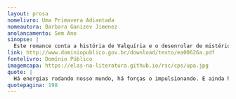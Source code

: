 ```yaml
---
layout: prosa
nomelivro: Uma Primavera Adiantada
nomeautora: Barbara Ganizev Jimenez
anolancamento: Sem Ano
sinopse: |
  Este romance conta a história de Valquíria e o desenrolar de mistérios após encontrar peculiares obras e pinturas.
link: http://www.dominiopublico.gov.br/download/texto/ea00626a.pdf
fontelivro: Domínio Público
imagemcapa: https://elas-na-literatura.github.io/rsc/cps/upa.jpg
quote: |
  Há energias rodando nosso mundo, há forças o impulsionando. E ainda há, junto á tudo isso, pessoas. Não presentes em forma material, mas ainda sim guiando todos nós.
quotepagina: 198
---
```


